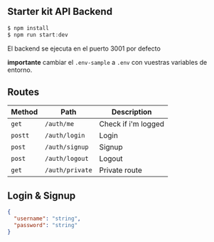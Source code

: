 ## Starter kit API Backend

```javascript
$ npm install
$ npm run start:dev
```

El backend se ejecuta en el puerto 3001 por defecto

**importante** cambiar el `.env-sample` a `.env` con vuestras variables de entorno.

## Routes 
| Method | Path | Description |
|--------|------|-------------|
| `get`  | `/auth/me` | Check if i'm logged |
| `postt`  | `/auth/login` | Login |
| `post`  | `/auth/signup` | Signup |
| `post`  | `/auth/logout` | Logout |
| `get`  | `/auth/private` | Private route |


## Login & Signup

```json
{
  "username": "string",
  "password": "string"
}
```